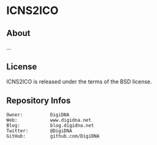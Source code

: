ICNS2ICO
========

About
-----

...

License
-------

ICNS2ICO is released under the terms of the BSD license.

Repository Infos
----------------

    Owner:			DigiDNA
    Web:			www.digidna.net
    Blog:			blog.digidna.net
    Twitter:		@DigiDNA
    GitHub:			github.com/DigiDNA
